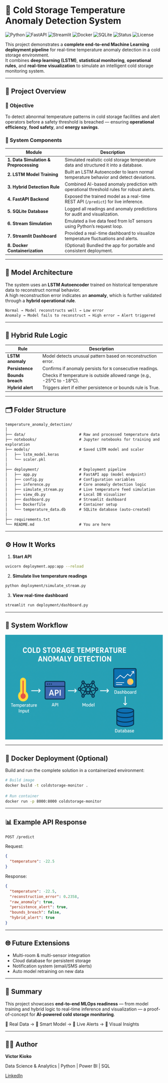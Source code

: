# 🧊 Cold Storage Temperature Anomaly Detection System
![Python](https://img.shields.io/badge/Python-3.10-blue?logo=python)
![FastAPI](https://img.shields.io/badge/FastAPI-ML%20Service-green?logo=fastapi)
![Streamlit](https://img.shields.io/badge/Streamlit-Real--time%20Dashboard-ff4b4b?logo=streamlit)
![Docker](https://img.shields.io/badge/Docker-Containerized-2496ed?logo=docker)
![SQLite](https://img.shields.io/badge/Database-SQLite-lightgrey?logo=sqlite)
![Status](https://img.shields.io/badge/Status-Active-brightgreen)
![License](https://img.shields.io/badge/License-MIT-yellow)


This project demonstrates a **complete end-to-end Machine Learning deployment pipeline** for real-time temperature anomaly detection in a cold storage environment.  
It combines **deep learning (LSTM)**, **statistical monitoring**, **operational rules**, and **real-time visualization** to simulate an intelligent cold storage monitoring system.

---

## 🚀 Project Overview

### 🎯 Objective
To detect abnormal temperature patterns in cold storage facilities and alert operators before a safety threshold is breached — ensuring **operational efficiency**, **food safety**, and **energy savings**.

### 🧩 System Components

| Module | Description |
|--------|--------------|
| **1. Data Simulation & Preprocessing** | Simulated realistic cold storage temperature data and structured it into a database. |
| **2. LSTM Model Training** | Built an LSTM Autoencoder to learn normal temperature behavior and detect deviations. |
| **3. Hybrid Detection Rule** | Combined AI-based anomaly prediction with operational threshold rules for robust alerts. |
| **4. FastAPI Backend** | Exposed the trained model as a real-time REST API (`/predict`) for live inference. |
| **5. SQLite Database** | Logged all readings and anomaly predictions for audit and visualization. |
| **6. Stream Simulation** | Emulated a live data feed from IoT sensors using Python’s request loop. |
| **7. Streamlit Dashboard** | Provided a real-time dashboard to visualize temperature fluctuations and alerts. |
| **8. Docker Containerization** | (Optional) Bundled the app for portable and consistent deployment. |

---

## 🧠 Model Architecture

The system uses an **LSTM Autoencoder** trained on historical temperature data to reconstruct normal behavior.  
A high reconstruction error indicates an **anomaly**, which is further validated through a **hybrid operational rule**.

```
Normal → Model reconstructs well → Low error
Anomaly → Model fails to reconstruct → High error → Alert triggered
```

---

## 🧩 Hybrid Rule Logic

| Rule | Description |
|------|--------------|
| **LSTM anomaly** | Model detects unusual pattern based on reconstruction error. |
| **Persistence** | Confirms if anomaly persists for `N` consecutive readings. |
| **Bounds breach** | Checks if temperature is outside allowed range (e.g., -25°C to -18°C). |
| **Hybrid alert** | Triggers alert if either persistence or bounds rule is True. |

---

## 🗂️ Folder Structure

```text
temperature_anomaly_detection/
│
├── data/                        # Raw and processed temperature data
├── notebooks/                   # Jupyter notebooks for training and exploration
├── models/                      # Saved LSTM model and scaler
│   ├── lstm_model.keras
│   └── scaler.pkl
│
├── deployment/                  # Deployment pipeline
│   ├── app.py                   # FastAPI app (model endpoint)
│   ├── config.py                # Configuration variables
│   ├── inference.py             # Core anomaly detection logic
│   ├── simulate_stream.py       # Live temperature feed simulation
│   ├── view_db.py               # Local DB visualizer
│   ├── dashboard.py             # Streamlit dashboard
│   ├── Dockerfile               # Container setup
│   └── temperature_data.db      # SQLite database (auto-created)
│
├── requirements.txt
└── README.md                    # You are here
```

---

## ⚙️ How It Works

1. **Start API**

```bash
uvicorn deployment.app:app --reload
```

2. **Simulate live temperature readings**

```bash
python deployment/simulate_stream.py
```

3. **View real-time dashboard**

```bash
streamlit run deployment/dashboard.py
```

---

## 🧭 System Workflow

![Project Banner Placeholder](visuals/project_banner.png)

---

## 🐳 Docker Deployment (Optional)

Build and run the complete solution in a containerized environment:

```bash
# Build image
docker build -t coldstorage-monitor .

# Run container
docker run -p 8000:8000 coldstorage-monitor
```

---

## 📊 Example API Response

`POST /predict`

Request:

```json
{
  "temperature": -22.5
}
```

Response:

```json
{
  "temperature": -22.5,
  "reconstruction_error": 0.2358,
  "raw_anomaly": true,
  "persistence_alert": true,
  "bounds_breach": false,
  "hybrid_alert": true
}
```

---

## 🌐 Future Extensions

* Multi-room & multi-sensor integration
* Cloud database for persistent storage
* Notification system (email/SMS alerts)
* Auto model retraining on new data

---

## 🏁 Summary

This project showcases **end-to-end MLOps readiness** — from model training and hybrid logic to real-time inference and visualization —
a proof-of-concept for **AI-powered cold storage monitoring**.

🔹 Real Data → 🔹 Smart Model → 🔹 Live Alerts → 🔹 Visual Insights

---

## 👨‍💻 Author

**Victor Kioko**

Data Science & Analytics | Python | Power BI | SQL

[LinkedIn](www.linkedin.com/in/mutuavictor)
